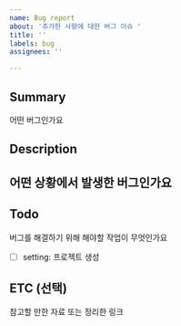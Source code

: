 ```yaml
---
name: Bug report
about: '추가한 사항에 대한 버그 이슈 '
title: ''
labels: bug
assignees: ''

---
```


## Summary 
어떤 버그인가요

## Description
어떤 상황에서 발생한 버그인가요
- 

## Todo 
버그를 해결하기 위해 해야할 작업이 무엇인가요
- [ ] setting: 프로젝트 생성

## ETC (선택)
참고할 만한 자료 또는 정리한 링크
